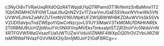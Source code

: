 c3NyOi8vTVRjeUxqRXdOQzR4TWpjdU1qQTRPamd3T1RrNmIzSnBaMmx1T21GbGN5MHlOVFl0WTJaaU9uQnNZV2x1T2xwVmJGaE5SVkoxWVhwWk5VNUVWVEJhVkZwMVZUTmtNV016UWpKUFZWSjBWWHBKZDAxWVVsSk5SVkV2UDI5aVpuTndZWEpoYlQwCnNzcjovL01UY3lMakV3TkM0MU1DNHhNREk2T0RBNU9UcHZjbWxuYVc0NllXVnpMVEkxTmkxalptSTZjR3hoYVc0NldsVnNXRTFGVW5WaGVsazFUa1JWTUZwVVduVlZNMlF4WXpOQ01rOVZVblJWZWtsM1RWaFNVazFGVVM4X2IySm1jM0JoY21GdFBRCg==

